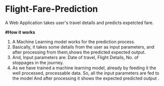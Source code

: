 # Flight-Fare-Prediction
A Web Application takes user's travel details and predicts expetcted fare.
>
**#How it works**
1. A Machine Learning model works for the prediction process.
2. Basically, it takes some details from the user as input parameters, and after processing from them,shows the predicted expected output.
3. And, Input parameters are: Date of travel, Flight Details, No. of stoppages in the journey.
4. As we have trained a machine learning model, already by feeding it the well processed, processable data. So, all the input parameters are fed to the model
    And after processing it shows the expected predicted output .
